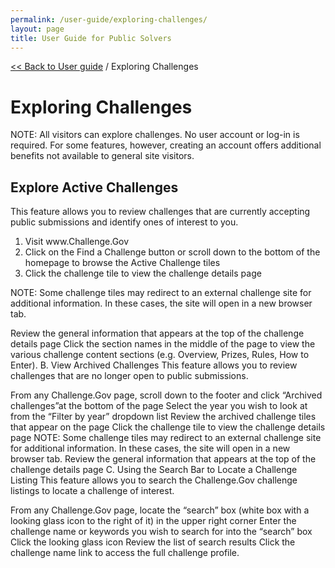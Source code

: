 ```yaml
---
permalink: /user-guide/exploring-challenges/
layout: page
title: User Guide for Public Solvers
---
```

<a href="{{ site.baseurl }}/user-guide/"> << Back to User guide</a> / Exploring Challenges

<h1 class="text-center mb-6 font-weight-bold">Exploring Challenges</h1>
<p>NOTE: All visitors can explore challenges. No user account or log-in is required. For some features, however, creating an account offers additional benefits not available to general site visitors.</p>

<h2>Explore Active Challenges</h2>
<p>This feature allows you to review challenges that are currently accepting public submissions and identify ones of interest to you.</p>

<ol>
  <li>Visit www.Challenge.Gov</li>
  <li>Click on the Find a Challenge button or scroll down to the bottom of the homepage to browse the Active Challenge tiles</li>
  <li>Click the challenge tile to view the challenge details page</li>
</ol>

<p>NOTE:  Some challenge tiles may redirect to an external challenge site for additional information.  In these cases, the site will open in a new browser tab.</p>
Review the general information that appears at the top of the challenge details page
Click the section names in the middle of the page to view the various challenge content sections (e.g. Overview, Prizes, Rules, How to Enter).
B. View Archived Challenges
This feature allows you to review challenges that are no longer open to public submissions.

From any Challenge.Gov page, scroll down to the footer and click “Archived challenges”at the bottom of the page
Select the year you wish to look at from the “Filter by year” dropdown list
Review the archived challenge tiles that appear on the page
Click the challenge tile to view the challenge details page
NOTE:  Some challenge tiles may redirect to an external challenge site for additional information.  In these cases, the site will open in a new browser tab.
Review the general information that appears at the top of the challenge details page
C. Using the Search Bar to Locate a Challenge Listing
This feature allows you to search the Challenge.Gov challenge listings to locate a challenge of interest.

From any Challenge.Gov page, locate the “search” box (white box with a looking glass icon to the right of it) in the upper right corner
Enter the challenge name or keywords you wish to search for into the “search” box
Click the looking glass icon 
Review the list of search results
Click the challenge name link to access the full challenge profile.

